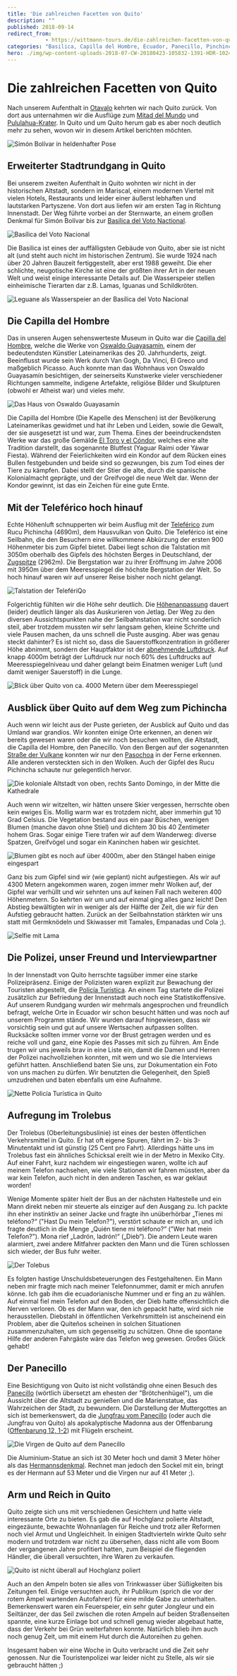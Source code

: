 ```yaml
---
title: 'Die zahlreichen Facetten von Quito'
description: ""
published: 2018-09-14
redirect_from: 
            - https://wittmann-tours.de/die-zahlreichen-facetten-von-quito/
categories: "Basilica, Capilla del Hombre, Ecuador, Panecillo, Pinchincha, Quito, Teleferico, TeleferiQo, Trolebus, Virgen"
hero: ./img/wp-content-uploads-2018-07-CW-20180423-105832-1391-HDR-1024x683.jpg
---
```

# Die zahlreichen Facetten von Quito

Nach unserem Aufenthalt in [Otavalo](http://wittmann-tours.de/otavalo-eine-typisch-ecudorianische-stadt/) kehrten wir nach Quito zurück. Von dort aus unternahmen wir die Ausflüge zum [Mitad del Mundo](http://wittmann-tours.de/tanz-auf-dem-aequator/) und [Pululahua-Krater](http://wittmann-tours.de/pululahua-der-ritt-im-vulkan/). In Quito und um Quito herum gab es aber noch deutlich mehr zu sehen, wovon wir in diesem Artikel berichten möchten.

![Simón Bolívar in heldenhafter Pose](./img/wp-content-uploads-2018-07-CW-20180423-105832-1391-HDR-1024x683.jpg)

<!--more-->

## Erweiterter Stadtrundgang in Quito

Bei unserem zweiten Aufenthalt in Quito wohnten wir nicht in der historischen Altstadt, sondern im Mariscal, einem modernen Viertel mit vielen Hotels, Restaurants und leider einer äußerst lebhaften und lautstarken Partyszene. Von dort aus liefen wir am ersten Tag in Richtung Innenstadt. Der Weg führte vorbei an der Sternwarte, an einem großen Denkmal für Simón Bolívar bis zur [Basilica del Voto Nactional](https://de.wikipedia.org/wiki/Bas%C3%ADlica_del_Voto_Nacional).

![Basílica del Voto Nacional](./img/wp-content-uploads-2018-07-CW-20180503-102439-1773-Edit-1024x683.jpg)

Die Basilica ist eines der auffälligsten Gebäude von Quito, aber sie ist nicht alt (und steht auch nicht im historischen Zentrum). Sie wurde 1924 nach über 20 Jahren Bauzeit fertiggestellt, aber erst 1988 geweiht. Die eher schlichte, neugotische Kirche ist eine der größten ihrer Art in der neuen Welt und weist einige interessante Details auf. Die Wasserspeier stellen einheimische Tierarten dar z.B. Lamas, Iguanas und Schildkröten.

![Leguane als Wasserspeier an der Basílica del Voto Nacional](http://wittmann-tours.de/wp-content/uploads/2018/07/CW-20180423-115803-1405-1024x683.jpg)

## Die Capilla del Hombre

Das in unseren Augen sehenswerteste Museum in Quito war die [Capilla del Hombre](https://en.wikipedia.org/wiki/La_Capilla_del_Hombre), welche die Werke von [Oswaldo Guayasamín](https://de.wikipedia.org/wiki/Oswaldo_Guayasam%C3%ADn), einem der bedeutendsten Künstler Lateinamerikas des 20. Jahrhunderts, zeigt. Beeinflusst wurde sein Werk durch Van Gogh, Da Vinci, El Greco und maßgeblich Picasso. Auch konnte man das Wohnhaus von Oswaldo Guayasamín besichtigen, der seinerseits Kunstwerke vieler verschiedener Richtungen sammelte, indigene Artefakte, religiöse Bilder und Skulpturen (obwohl er Atheist war) und vieles mehr.

![Das Haus von Oswaldo Guayasamín](./img/wp-content-uploads-2018-07-CW-20180426-120223-9597-1024x683.jpg)

Die Capilla del Hombre (Die Kapelle des Menschen) ist der Bevölkerung Lateinamerikas gewidmet und hat ihr Leben und Leiden, sowie die Gewalt, der sie ausgesetzt ist und war, zum Thema. Eines der beeindruckendsten Werke war das große Gemälde [El Toro y el Cóndor](http://www.capilladelhombre.com/index.php/obra/murales-y-monumentos/129-el-toro-y-el-condor-1998), welches eine alte Tradition darstellt, das sogenannte Blutfest (Yaguar Raimi oder Yáwar Fiesta). Während der Feierlichkeiten wird ein Kondor auf dem Rücken eines Bullen festgebunden und beide sind so gezwungen, bis zum Tod eines der Tiere zu kämpfen. Dabei stellt der Stier die alte, durch die spanische Kolonialmacht geprägte, und der Greifvogel die neue Welt dar. Wenn der Kondor gewinnt, ist das ein Zeichen für eine gute Ernte.

## Mit der Teleférico hoch hinauf

Echte Höhenluft schnupperten wir beim Ausflug mit der [Teleférico](https://de.wikipedia.org/wiki/Telef%C3%A9riQo) zum Rucu Pichincha (4690m), dem Hausvulkan von Quito. Die Teleférico ist eine Seilbahn, die den Besuchern eine willkommene Abkürzung der ersten 900 Höhenmeter bis zum Gipfel bietet. Dabei liegt schon die Talstation mit 3050m oberhalb des Gipfels des höchsten Berges in Deutschland, der [Zugspitze](https://de.wikipedia.org/wiki/Zugspitze) (2962m). Die Bergstation war zu ihrer Eröffnung im Jahre 2006 mit 3950m über dem Meeresspiegel die höchste Bergstation der Welt. So hoch hinauf waren wir auf unserer Reise bisher noch nicht gelangt.

![Talstation der TelefériQo](http://wittmann-tours.de/wp-content/uploads/2018/07/CW-20180427-084256-9604-1024x683.jpg)

Folgerichtig fühlten wir die Höhe sehr deutlich. Die [Höhenanpassung](https://de.wikipedia.org/wiki/Akklimatisation) dauert (leider) deutlich länger als das Auskurieren von Jetlag. Der Weg zu den diversen Aussichtspunkten nahe der Seilbahnstation war nicht sonderlich steil, aber trotzdem mussten wir sehr langsam gehen, kleine Schritte und viele Pausen machen, da uns schnell die Puste ausging. Aber was genau steckt dahinter? Es ist nicht so, dass die Sauerstoffkonzentration in größerer Höhe abnimmt, sondern der Hauptfaktor ist der [abnehmende Luftdruck](https://de.wikipedia.org/wiki/Luftdruck#Abnahme_mit_der_H%C3%B6he). Auf knapp 4000m beträgt der Luftdruck nur noch 60% des Luftdrucks auf Meeresspiegelniveau und daher gelangt beim Einatmen weniger Luft (und damit weniger Sauerstoff) in die Lunge.

![Blick über Quito von ca. 4000 Metern über dem Meeresspiegel](http://wittmann-tours.de/wp-content/uploads/2018/07/CW-20180427-094406-9638-HDR-1024x683.jpg)

## Ausblick über Quito auf dem Weg zum Pichincha

Auch wenn wir leicht aus der Puste gerieten, der Ausblick auf Quito und das Umland war grandios. Wir konnten einige Orte erkennen, an denen wir bereits gewesen waren oder die wir noch besuchen wollten, die Altstadt, die Capilla del Hombre, den Panecillo. Von den Bergen auf der sogenannten [Straße der Vulkane](https://de.wikipedia.org/wiki/Allee_der_Vulkane) konnten wir nur den [Pasochoa](https://en.wikipedia.org/wiki/Pasochoa) in der Ferne erkennen. Alle anderen versteckten sich in den Wolken. Auch der Gipfel des Rucu Pichincha schaute nur gelegentlich hervor.

![Die koloniale Altstadt von oben, rechts Santo Domingo, in der Mitte die Kathedrale](http://wittmann-tours.de/wp-content/uploads/2018/07/CW-20180427-134233-1530-1024x683.jpg)

Auch wenn wir witzelten, wir hätten unsere Skier vergessen, herrschte oben kein ewiges Eis. Mollig warm war es trotzdem nicht, aber immerhin gut 10 Grad Celsius. Die Vegetation bestand aus ein paar Büschen, wenigen Blumen (manche davon ohne Stiel) und dichtem 30 bis 40 Zentimeter hohem Gras. Sogar einige Tiere trafen wir auf dem Wanderweg: diverse Spatzen, Greifvögel und sogar ein Kaninchen haben wir gesichtet.

![Blumen gibt es noch auf über 4000m, aber den Stängel haben einige eingespart](http://wittmann-tours.de/wp-content/uploads/2018/07/CW-20180427-123850-1513-1024x683.jpg)

Ganz bis zum Gipfel sind wir (wie geplant) nicht aufgestiegen. Als wir auf 4300 Metern angekommen waren, zogen immer mehr Wolken auf, der Gipfel war verhüllt und wir sehnten uns auf keinen Fall nach weiteren 400 Höhenmetern. So kehrten wir um und auf einmal ging alles ganz leicht! Den Abstieg bewältigten wir in weniger als der Hälfte der Zeit, die wir für den Aufstieg gebraucht hatten. Zurück an der Seilbahnstation stärkten wir uns statt mit Germknödeln und Skiwasser mit Tamales, Empanadas und Cola ;).

![Selfie mit Lama](http://wittmann-tours.de/wp-content/uploads/2018/07/CW-20180427-132437-9698-1024x683.jpg)

## Die Polizei, unser Freund und Interviewpartner

In der Innenstadt von Quito herrschte tagsüber immer eine starke Polizeipräsenz. Einige der Polizisten waren explizit zur Bewachung der Touristen abgestellt, die [Policía Turística](https://www.quito-turismo.gob.ec/nuestros-servicios/policia-turistica). An einem Tag startete die Polizei zusätzlich zur Befriedung der Innenstadt auch noch eine Statistikoffensive. Auf unserem Rundgang wurden wir mehrmals angesprochen und freundlich befragt, welche Orte in Ecuador wir schon besucht hätten und was noch auf unserem Programm stände. Wir wurden darauf hingewiesen, dass wir vorsichtig sein und gut auf unsere Wertsachen aufpassen sollten. Rucksäcke sollten immer vorne vor der Brust getragen werden und es reiche voll und ganz, eine Kopie des Passes mit sich zu führen. Am Ende trugen wir uns jeweils brav in eine Liste ein, damit die Damen und Herren der Polizei nachvollziehen konnten, mit wem und wo sie die Interviews geführt hatten. Anschließend baten Sie uns, zur Dokumentation ein Foto von uns machen zu dürfen. Wir benutzten die Gelegenheit, den Spieß umzudrehen und baten ebenfalls um eine Aufnahme.

![Nette Policía Turística in Quito](http://wittmann-tours.de/wp-content/uploads/2018/07/CW-20180502-110452-9867-1024x683.jpg)

## Aufregung im Trolebus

Der Trolebus (Oberleitungsbuslinie) ist eines der besten öffentlichen Verkehrsmittel in Quito. Er hat oft eigene Spuren, fährt im 2- bis 3-Minutentakt und ist günstig (25 Cent pro Fahrt). Allerdings hätte uns im Trolebus fast ein ähnliches Schicksal ereilt wie in der Metro in Mexiko City. Auf einer Fahrt, kurz nachdem wir eingestiegen waren, wollte ich auf meinem Telefon nachsehen, wie viele Stationen wir fahren müssten, aber da war kein Telefon, auch nicht in den anderen Taschen, es war geklaut worden!

Wenige Momente später hielt der Bus an der nächsten Haltestelle und ein Mann direkt neben mir steuerte als einziger auf den Ausgang zu. Ich packte ihn eher instinktiv an seiner Jacke und fragte ihn unüberhörbar „Tienes mi teléfono?“ ("Hast Du mein Telefon?"), verstört schaute er mich an, und ich fragte deutlich in die Menge „Quién tiene mi teléfono?“ ("Wer hat mein Telefon?"). Mona rief „Ladrón, ladrón!“ („Dieb“). Die andern Leute waren alarmiert, zwei andere Mitfahrer packten den Mann und die Türen schlossen sich wieder, der Bus fuhr weiter.

![Der Tolebus](http://wittmann-tours.de/wp-content/uploads/2018/07/CW-20180502-121431-9874-1024x683.jpg)

Es folgten hastige Unschuldsbeteuerungen des Festgehaltenen. Ein Mann neben mir fragte mich nach meiner Telefonnummer, damit er mich anrufen könne. Ich gab ihm die ecuadorianische Nummer und er fing an zu wählen. Auf einmal fiel mein Telefon auf den Boden, der Dieb hatte offensichtlich die Nerven verloren. Ob es der Mann war, den ich gepackt hatte, wird sich nie herausstellen. Diebstahl in öffentlichen Verkehrsmitteln ist anscheinend ein Problem, aber die Quiteños scheinen in solchen Situationen zusammenzuhalten, um sich gegenseitig zu schützen. Ohne die spontane Hilfe der anderen Fahrgäste wäre das Telefon weg gewesen. Großes Glück gehabt!

## Der Panecillo

Eine Besichtigung von Quito ist nicht vollständig ohne einen Besuch des [Panecillo](https://de.wikipedia.org/wiki/El_Panecillo) (wörtlich übersetzt am ehesten der "Brötchenhügel"), um die Aussicht über die Altstadt zu genießen und die Marienstatue, das Wahrzeichen der Stadt, zu bewundern. Die Darstellung der Muttergottes an sich ist bemerkenswert, da die [Jungfrau vom Panecillo](https://en.wikipedia.org/wiki/Virgin_of_Quito) (oder auch die Jungfrau von Quito) als apokalyptische Madonna aus der Offenbarung ([Offenbarung 12, 1-2](https://www.bibleserver.com/text/EU/Offenbarung12)) mit Flügeln erscheint.

![Die Virgen de Quito auf dem Panecillo](http://wittmann-tours.de/wp-content/uploads/2018/07/CW-20180502-092723-1713-1024x683.jpg)

Die Aluminium-Statue an sich ist 30 Meter hoch und damit 3 Meter höher als das [Hermannsdenkmal](https://de.wikipedia.org/wiki/Hermannsdenkmal). Rechnet man jedoch den Sockel mit ein, bringt es der Hermann auf 53 Meter und die Virgen nur auf 41 Meter ;).

## Arm und Reich in Quito

Quito zeigte sich uns mit verschiedenen Gesichtern und hatte viele interessante Orte zu bieten. Es gab die auf Hochglanz polierte Altstadt, eingezäunte, bewachte Wohnanlagen für Reiche und trotz aller Reformen noch viel Armut und Ungleichheit. In einigen Stadtvierteln wirkte Quito sehr modern und trotzdem war nicht zu übersehen, dass nicht alle vom Boom der vergangenen Jahre profitiert hatten, zum Beispiel die fliegenden Händler, die überall versuchten, ihre Waren zu verkaufen.

![Quito ist nicht überall auf Hochglanz poliert](http://wittmann-tours.de/wp-content/uploads/2018/07/CW-20180502-083754-9815-1024x683.jpg)

Auch an den Ampeln boten sie alles von Trinkwasser über Süßigkeiten bis Zeitungen feil. Einige versuchten auch, ihr Publikum (sprich die vor der rotem Ampel wartenden Autofahrer) für eine milde Gabe zu unterhalten. Bemerkenswert waren ein Feuerspeier, ein sehr guter Jongleur und ein Seiltänzer, der das Seil zwischen die roten Ampeln auf beiden Straßenseiten spannte, eine kurze Einlage bot und schnell genug wieder abgebaut hatte, dass der Verkehr bei Grün weiterfahren konnte. Natürlich blieb ihm auch noch genug Zeit, um mit einem Hut durch die Autoreihen zu gehen.

Insgesamt haben wir eine Woche in Quito verbracht und die Zeit sehr genossen. Nur die Touristenpolizei war leider nicht zu Stelle, als wir sie gebraucht hätten ;)
